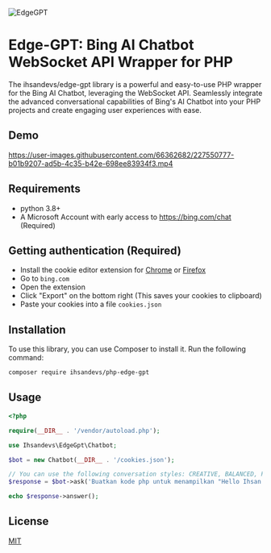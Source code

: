 ![EdgeGPT](https://socialify.git.ci/IhsanDevs/EdgeGPT/image?description=1&font=Inter&forks=1&issues=1&language=1&logo=https%3A%2F%2Fimg.icons8.com%2Fnolan%2F512%2Fchatgpt.png&name=1&owner=1&pattern=Circuit%20Board&pulls=1&stargazers=1&theme=Light)

# Edge-GPT: Bing AI Chatbot WebSocket API Wrapper for PHP

The ihsandevs/edge-gpt library is a powerful and easy-to-use PHP wrapper for the Bing AI Chatbot, leveraging the WebSocket API. Seamlessly integrate the advanced conversational capabilities of Bing's AI Chatbot into your PHP projects and create engaging user experiences with ease.

## Demo

https://user-images.githubusercontent.com/66362682/227550777-b01b9207-ad5b-4c35-b42e-698ee83934f3.mp4



## Requirements

- python 3.8+
- A Microsoft Account with early access to <https://bing.com/chat> (Required)

## Getting authentication (Required)

- Install the cookie editor extension for [Chrome](https://chrome.google.com/webstore/detail/cookie-editor/hlkenndednhfkekhgcdicdfddnkalmdm) or [Firefox](https://addons.mozilla.org/en-US/firefox/addon/cookie-editor/)
- Go to `bing.com`
- Open the extension
- Click "Export" on the bottom right (This saves your cookies to clipboard)
- Paste your cookies into a file `cookies.json`

## Installation

To use this library, you can use Composer to install it. Run the following command:

```bash
composer require ihsandevs/php-edge-gpt
```

## Usage

```php
<?php

require(__DIR__ . '/vendor/autoload.php');

use Ihsandevs\EdgeGpt\Chatbot;

$bot = new Chatbot(__DIR__ . '/cookies.json');

// You can use the following conversation styles: CREATIVE, BALANCED, PRECISE. Or you can keep it empty.
$response = $bot->ask('Buatkan kode php untuk menampilkan "Hello Ihsan Devs" pada terminal.', 'PRECISE');

echo $response->answer();
```

## License

[MIT](https://choosealicense.com/licenses/mit/)
